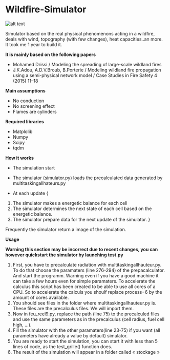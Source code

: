 # Wildfire-Simulator

![alt text](https://github.com/Multielio/Wildfire-Simulator/blob/master/img.png)

Simulator based on the real physical phenomenons acting in a wildfire, deals with wind, topography (with few changes), heat capacities..an more.
It took me 1 year to build it.


**It is mainly based on the following papers**
- Mohamed Drissi / Modeling the spreading of large-scale wildland fires 
- J.K.Adou,  A.D.V.Broub, B.Porterie / Modeling wildland fire propagation using a semi-physical network model / Case Studies in Fire Safety 4 (2015) 11–18 

**Main assumptions**

- No conduction
- No screening effect
- Flames are cylinders

**Required libraries**
- Matplolib
- Numpy
- Scipy
- tqdm


**How it works**
- The simulation start
- The simulator (simulator.py) loads the precalculated data generated by multitaskingallhateurs.py 

- At each update {
1. The simulator makes a energetic balance for each cell 
2. The simulator determines the next state of each cell based on the energetic balance.
3. The simulator prepare data for the next update of the simulator.
}

Frequently the simulator return a image of the simulation.



**Usage**


**Warning this section may be incorrect due to recent changes, you can however quickstart the simulator by launching test.py**
1. First, you have to precalculate radiation with multitaskingallhauteur.py.
To do that choose the paramaters (line 276-294) of the prepacalculator. And start the programm.
Warning even if you have a good machine it can take a few hours even for simple paramaters.
To accelerate the calculus this script has been created to be able to use all cores of a CPU. So to accelerate the calculs you shoulf replace process=6 by the amount of cores available.
2. You should see files in the folder where multitaskingallhauteur.py is. These files are the precalculus files. We will import them.
3. Now in feu_reel9.py, replace the path (line 75) to the precalculed files and use the same parameters as in the precalculus (cell radius, fuel cell high, ...).
4. Fill the simulator with the other paramaters(line 23-75) if you want (all parameters have already a value by default) simulator.
5. You are ready to start the simulation, you can start it with less than 5 lines of code, as the test_grille() function does.
6. The result of the simulation will appear in a folder called « stockage »

